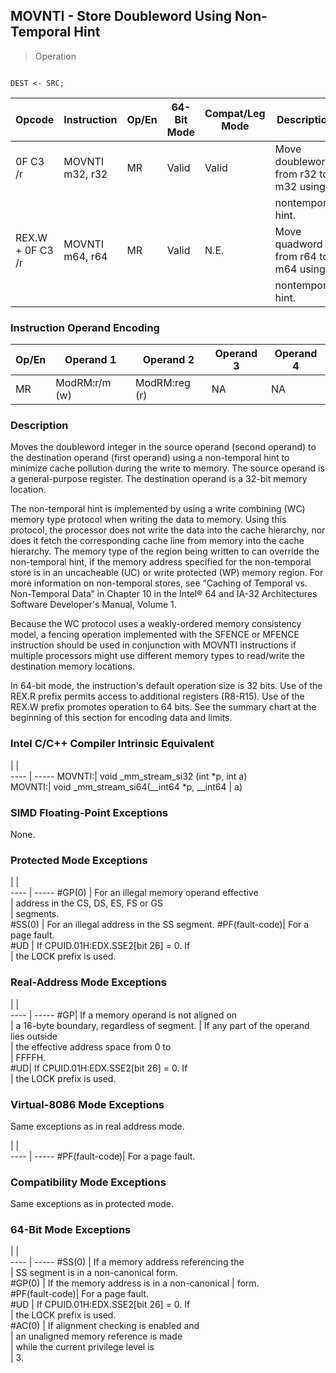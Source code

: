 ## MOVNTI - Store Doubleword Using Non-Temporal Hint

> Operation
``` slim

DEST <- SRC;

```

 Opcode          | Instruction    | Op/En| 64-Bit Mode| Compat/Leg Mode| Description                          
 ---  | --- | --- | --- | --- | ---
 0F C3 /r        | MOVNTI m32, r32| MR   | Valid      | Valid          | Move doubleword from r32 to m32 using
                 |                |      |            |                | nontemporal hint.                    
 REX.W + 0F C3 /r| MOVNTI m64, r64| MR   | Valid      | N.E.           | Move quadword from r64 to m64 using  
                 |                |      |            |                | nontemporal hint.                    

### Instruction Operand Encoding
 Op/En| Operand 1    | Operand 2    | Operand 3| Operand 4
 ---  | --- | --- | --- | ---
 MR   | ModRM:r/m (w)| ModRM:reg (r)| NA       | NA       

### Description
Moves the doubleword integer in the source operand (second operand) to the destination
operand (first operand) using a non-temporal hint to minimize cache pollution
during the write to memory. The source operand is a general-purpose register.
The destination operand is a 32-bit memory location.

The non-temporal hint is implemented by using a write combining (WC) memory
type protocol when writing the data to memory. Using this protocol, the processor
does not write the data into the cache hierarchy, nor does it fetch the corresponding
cache line from memory into the cache hierarchy. The memory type of the region
being written to can override the non-temporal hint, if the memory address specified
for the non-temporal store is in an uncacheable (UC) or write protected (WP)
memory region. For more information on non-temporal stores, see “Caching of
Temporal vs. Non-Temporal Data” in Chapter 10 in the Intel® 64 and IA-32 Architectures
Software Developer's Manual, Volume 1.

Because the WC protocol uses a weakly-ordered memory consistency model, a fencing
operation implemented with the SFENCE or MFENCE instruction should be used in
conjunction with MOVNTI instructions if multiple processors might use different
memory types to read/write the destination memory locations.

In 64-bit mode, the instruction's default operation size is 32 bits. Use of
the REX.R prefix permits access to additional registers (R8-R15). Use of the
REX.W prefix promotes operation to 64 bits. See the summary chart at the beginning
of this section for encoding data and limits.



### Intel C/C++ Compiler Intrinsic Equivalent
   | |  
---- | -----
 MOVNTI:| void _mm_stream_si32 (int \*p, int a)    
 MOVNTI:| void _mm_stream_si64(__int64 \*p, __int64
        | a)                                      

### SIMD Floating-Point Exceptions
None.


### Protected Mode Exceptions
   | |  
---- | -----
 #GP(0)         | For an illegal memory operand effective  
                | address in the CS, DS, ES, FS or GS      
                | segments.                                
 #SS(0)         | For an illegal address in the SS segment.
 #PF(fault-code)| For a page fault.                        
 #UD            | If CPUID.01H:EDX.SSE2[bit 26] = 0. If    
                | the LOCK prefix is used.                 

### Real-Address Mode Exceptions
   | |  
---- | -----
 #GP| If a memory operand is not aligned on     
    | a 16-byte boundary, regardless of segment.
    | If any part of the operand lies outside   
    | the effective address space from 0 to     
    | FFFFH.                                    
 #UD| If CPUID.01H:EDX.SSE2[bit 26] = 0. If     
    | the LOCK prefix is used.                  

### Virtual-8086 Mode Exceptions
Same exceptions as in real address mode.

   | |  
---- | -----
 #PF(fault-code)| For a page fault.

### Compatibility Mode Exceptions
Same exceptions as in protected mode.


### 64-Bit Mode Exceptions
   | |  
---- | -----
 #SS(0)         | If a memory address referencing the        
                | SS segment is in a non-canonical form.     
 #GP(0)         | If the memory address is in a non-canonical
                | form.                                      
 #PF(fault-code)| For a page fault.                          
 #UD            | If CPUID.01H:EDX.SSE2[bit 26] = 0. If      
                | the LOCK prefix is used.                   
 #AC(0)         | If alignment checking is enabled and       
                | an unaligned memory reference is made      
                | while the current privilege level is       
                | 3.                                         
